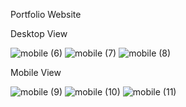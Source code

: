 Portfolio Website

Desktop View

![mobile (6)](https://user-images.githubusercontent.com/68375571/215320216-15b932de-3d7e-4e36-8249-6f9360f1da95.png)
![mobile (7)](https://user-images.githubusercontent.com/68375571/215320222-9c62e722-74ff-4d21-b262-1f4cf685804e.png)
![mobile (8)](https://user-images.githubusercontent.com/68375571/215320227-1d81ed55-9888-4275-858d-317d1b899d91.png)

Mobile View


![mobile (9)](https://user-images.githubusercontent.com/68375571/215320300-c0161229-3518-4f08-9b6e-25ed5963bf50.png)
![mobile (10)](https://user-images.githubusercontent.com/68375571/215320311-a1046b36-edb5-4943-b235-a7debda8c380.png)
![mobile (11)](https://user-images.githubusercontent.com/68375571/215320316-80baf660-9408-4680-93a7-553cfbb717ac.png)
